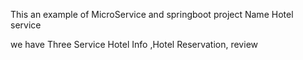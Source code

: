 This an example of  MicroService  and springboot project Name  Hotel service  

we have Three Service Hotel Info ,Hotel Reservation, review
